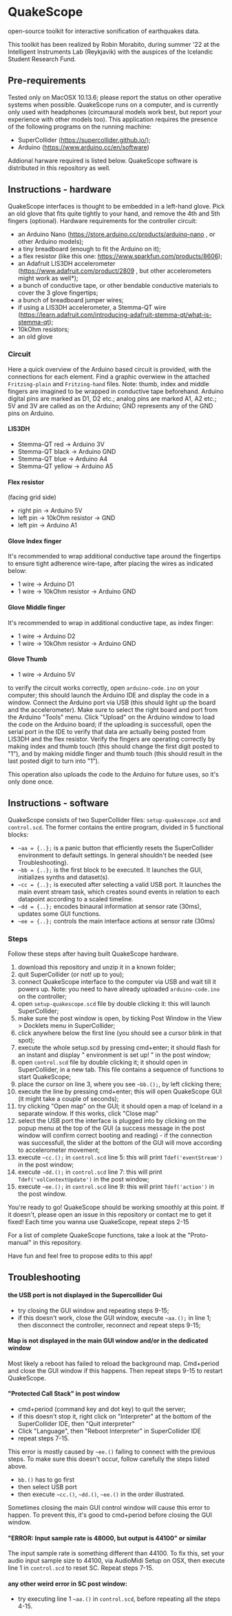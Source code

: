 # QuakeScope
open-source toolkit for interactive sonification of earthquakes data.

This toolkit has been realized by Robin Morabito, during summer '22 at the Intelligent Instruments Lab (Reykjavik)
with the auspices of the Icelandic Student Research Fund.

## Pre-requirements
Tested only on MacOSX 10.13.6; please report the status on other operative systems when possible.
QuakeScope runs on a computer, and is currently only used with headphones (circumaural models work best, but report your experience with other models too).
This application requires the presence of the following programs on the running machine:
- SuperCollider (https://supercollider.github.io/);
- Arduino (https://www.arduino.cc/en/software)

Addional harware required is listed below. QuakeScope software is distributed in this repository as well.

## Instructions - hardware

QuakeScope interfaces is thought to be embedded in a left-hand glove.
Pick an old glove that fits quite tightly to your hand, and remove the 4th and 5th fingers (optional).
Hardware requirements for the controller circuit:
- an Arduino Nano (https://store.arduino.cc/products/arduino-nano , or other Arduino models);
- a tiny breadboard (enough to fit the Arduino on it);
- a flex resistor (like this one: https://www.sparkfun.com/products/8606);
- an Adafruit LIS3DH accelerometer (https://www.adafruit.com/product/2809 , but other accelerometers might work as well*);
- a bunch of conductive tape, or other bendable conductive materials to cover the 3 glove fingertips;
- a bunch of breadboard jumper wires;
- if using a LIS3DH accelerometer, a Stemma-QT wire (https://learn.adafruit.com/introducing-adafruit-stemma-qt/what-is-stemma-qt);
- 10kOhm resistors;
- an old glove

### Circuit
Here a quick overview of the Arduino based circuit is provided, with the connections for each element. Find a graphic overwiew in the attached `Fritzing-plain` and `Fritzing-hand` files.
Note: thumb, index and middle fingers are imagined to be wrapped in conductive tape beforehand.
Arduino digital pins are marked as D1, D2 etc.; analog pins are marked A1, A2 etc.; 5V and 3V are called as on the Arduino; GND represents any of the GND pins on Arduino.

#### LIS3DH
- Stemma-QT red -> Arduino 3V
- Stemma-QT black -> Arduino GND
- Stemma-QT blue -> Arduino A4
- Stemma-QT yellow -> Arduino A5

#### Flex resistor
(facing grid side)
- right pin -> Arduino 5V
- left pin -> 10kOhm resistor -> GND
- left pin -> Arduino A1

#### Glove Index finger
It's recommended to wrap additional conductive tape around the fingertips 
to ensure tight adherence wire-tape, after placing the wires as indicated below:
- 1 wire -> Arduino D1
- 1 wire -> 10kOhm resistor -> Arduino GND

#### Glove Middle finger
It's recommended to wrap in additional conductive tape, as index finger:
- 1 wire -> Arduino D2
- 1 wire -> 10kOhm resistor -> Arduino GND

#### Glove Thumb
- 1 wire -> Arduino 5V

to verify the circuit works correctly, open `arduino-code.ino` on your computer;
this should launch the Arduino IDE and display the code in a window.
Connect the Arduino port via USB (this should light up the board and the accelerometer). 
Make sure to select the right board and port from the Arduino "Tools" menu. 
Click "Upload" on the Arduino window to load the code on the Arduino board; 
if the uploading is successfull, open the serial port in the IDE to verify that data are actually being posted from LIS3DH and the flex resistor. 
Verify the fingers are operating correctly by making index and thumb touch (this should change the first digit posted to "1"),
and by making middle finger and thumb touch (this should result in the last posted digit to turn into "1").

This operation also uploads the code to the Arduino for future uses, so it's only done once.

## Instructions - software
QuakeScope consists of two SuperCollider files: `setup-quakescope.scd` and `control.scd`. The former contains the entire program, divided in 5 functional blocks:
- `~aa = {..};` is a panic button that efficiently resets the SuperCollider environment to default settings. In general shouldn't be needed (see Troubleshooting).
- `~bb = {..};` is the first block to be executed. It launches the GUI, initializes synths and dataset(s).
- `~cc = {..};` is executed after selecting a valid USB port. It launches the main event stream task, which creates sound events in relation to each datapoint according to a scaled timeline.
- `~dd = {..};` encodes binaural information at sensor rate (30ms), updates some GUI functions.
- `~ee = {..};` controls the main interface actions at sensor rate (30ms)

### Steps
Follow these steps after having built QuakeScope hardware.
1. download this repository and unzip it in a known folder;
2. quit SuperCollider (or not! up to you);
3. connect QuakeScope interface to the computer via USB and wait till it powers up. Note: you need to have already uploaded `arduino-code.ino` on the controller;
4. open `setup-quakescope.scd` file by double clicking it: this will launch SuperCollider;
5. make sure the post window is open, by ticking Post Window in the View > Docklets menu in SuperCollider;
6. click anywhere below the first line (you should see a cursor blink in that spot);
7. execute the whole setup.scd by pressing cmd+enter; it should flash for an instant and display " environment is set up! " in the post window;
8. open `control.scd` file by double clicking it; it should open in SuperCollider, in a new tab. This file contains a sequence of functions to start QuakeScope;
9. place the cursor on line 3, where you see `~bb.();`, by left clicking there;
10. execute the line by pressing cmd+enter; this will open QuakeScope GUI (it might take a couple of seconds);
11. try clicking "Open map" on the GUI; it should open a map of Iceland in a separate window. If this works, click "Close map"
12. select the USB port the interface is plugged into by clicking on the popup menu at the top of the GUI 
(a success message in the post window will confirm correct booting and reading) - 
if the connection was successfull, the slider at the bottom of the GUI will move according to accelerometer movement;
13. execute `~cc.();` in `control.scd` line 5: this will print `Tdef('eventStream')` in the post window;
14. execute `~dd.();` in `control.scd` line 7: this will print `Tdef('volContextUpdate')` in the post window;
15. execute `~ee.();` in `control.scd` line 9: this will print `Tdef('action')` in the post window.

You're ready to go! QuakeScope should be working smoothly at this point. If it doesn't, please open an issue in this repository or contact me to get it fixed!
Each time you wanna use QuakeScope, repeat steps 2-15


For a list of complete QuakeScope functions, take a look at the "Proto-manual" in this repository.

Have fun and feel free to propose edits to this app!

## Troubleshooting
#### the USB port is not displayed in the Supercollider Gui
- try closing the GUI window and repeating steps 9-15;
- if this doesn't work, close the GUI window, execute `~aa.();` in line 1; then disconnect the controller, reconnect and repeat steps 9-15;

#### Map is not displayed in the main GUI window and/or in the dedicated window
Most likely a reboot has failed to reload the background map. Cmd+period and close the GUI window if this happens. 
Then repeat steps 9-15 to restart QuakeScope.

#### "Protected Call Stack" in post window
- cmd+period (command key and dot key) to quit the server;
- if this doesn't stop it, right click on "Interpreter" at the bottom of the SuperCollider IDE, then "Quit interpreter"
- Click "Language", then "Reboot Interpreter" in SuperCollider IDE
- repeat steps 7-15.

This error is mostly caused by `~ee.()` failing to connect with the previous steps. To make sure this doesn't occur, follow carefully the steps listed above.
- `bb.()` has to go first
- then select USB port
- then execute `~cc.()`, `~dd.()`, `~ee.()` in the order illustrated.

Sometimes closing the main GUI control window will cause this error to happen. 
To prevent this, it's good to cmd+period before closing the GUI window.

#### "ERROR: Input sample rate is 48000, but output is 44100" or similar
The input sample rate is something different than 44100. 
To fix this, set your audio input sample size to 44100, via AudioMidi Setup on OSX, then execute line 1 in `control.scd` to reset SC. Repeat steps 7-15.

#### any other weird error in SC post window:
- try executing line 1 `~aa.()` in `control.scd`, before repeating all the steps 4-15. 

